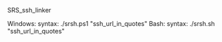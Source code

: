 SRS_ssh_linker

Windows:
syntax: ./srsh.ps1 "ssh_url_in_quotes"
Bash:
syntax: ./srsh.sh "ssh_url_in_quotes"
